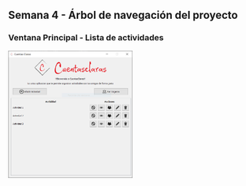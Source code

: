 ## Semana 4 - Árbol de navegación del proyecto

### Ventana Principal - Lista de actividades

<img src=./../../assets/images/proyecto/ListaActividades.PNG width="50%"> 
